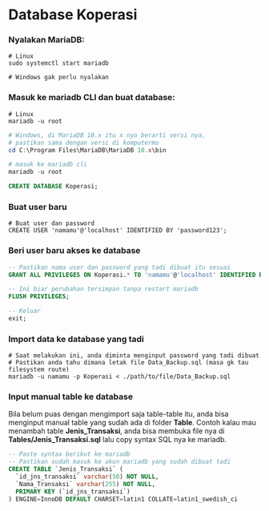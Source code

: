 # Database Koperasi

### Nyalakan MariaDB:
```shell
# Linux
sudo systemctl start mariadb

# Windows gak perlu nyalakan 
```

### Masuk ke mariadb CLI dan buat database:
```shell
# Linux
mariadb -u root
```

```powershell
# Windows, di MariaDB 10.x itu x nya berarti versi nya,
# pastikan sama dengan versi di komputermu
cd C:\Program Files\MariaDB\MariaDB 10.x\bin

# masuk ke mariadb cli
mariadb -u root
```

```sql
CREATE DATABASE Koperasi;
```

### Buat user baru
```shell
# Buat user dan password
CREATE USER 'namamu'@'localhost' IDENTIFIED BY 'password123';
```

### Beri user baru akses ke database
```sql
-- Pastikan nama user dan password yang tadi dibuat itu sesuai
GRANT ALL PRIVILEGES ON Koperasi.* TO 'namamu'@'localhost' IDENTIFIED BY 'password123';

-- Ini biar perubahan tersimpan tanpa restart mariadb
FLUSH PRIVILEGES;

-- Keluar
exit;
```

### Import data ke database yang tadi
```shell
# Saat melakukan ini, anda diminta menginput password yang tadi dibuat
# Pastikan anda tahu dimana letak file Data_Backup.sql (masa gk tau filesystem route)
mariadb -u namamu -p Koperasi < ./path/to/file/Data_Backup.sql
```

### Input manual table ke database
Bila belum puas dengan mengimport saja table-table itu, anda bisa menginput manual table yang sudah ada di folder **Table**. Contoh kalau mau menambah table **Jenis_Transaksi**, anda bisa membuka file nya di **Tables/Jenis_Transaksi.sql** lalu copy syntax SQL nya ke mariadb.

```sql
-- Paste syntax berikut ke mariadb
-- Pastikan sudah masuk ke akun mariadb yang sudah dibuat tadi
CREATE TABLE `Jenis_Transaksi` (
  `id_jns_transaksi` varchar(50) NOT NULL,
  `Nama_Transaksi` varchar(255) NOT NULL,
  PRIMARY KEY (`id_jns_transaksi`)
) ENGINE=InnoDB DEFAULT CHARSET=latin1 COLLATE=latin1_swedish_ci
```